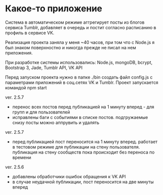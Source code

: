 # Какое-то приложение

Cистема в автоматическом режиме аггрегирует посты из блогов сервиса Tumblr, добавляет в очередь и постит согласно расписанию в профиль в сервисе VK.

Реализация проекта заняла у меня ~40 часов, при том что с Node.js я был знаком поверхностно и никогда прежде не писал на нем приложения.

При разработке системы использовались: Node.js, mongoDB, bcrypt, Bootstrap 3, Jade, Tumblr API, VK API

Перед запуском проекта нужно в папке ./bin создать файл config.js с параметрами приложений в соц.сетях VK и Tumblr.
Проект запускается командой npm start

ver. 2.5.7
- перенос всех постов перед публикацией на 1 минуту вперед - для групп и для пользователей
- исправлены баги с событиями в списке постов. подгружаемые снизу посты можно аппрувить и удалять

ver. 2.5.7
- перед публикацией пост переносится на 1 минуту вперед. работает в тестовом режиме для публикации на стену пользователя. публикация на стену сообществ пока происходит без переноса по времени

ver. 2.5.6
- добавлены обработчики ошибок обращения к VK API
- в случае неудачной публикации, пост переносится на две минуты вперед